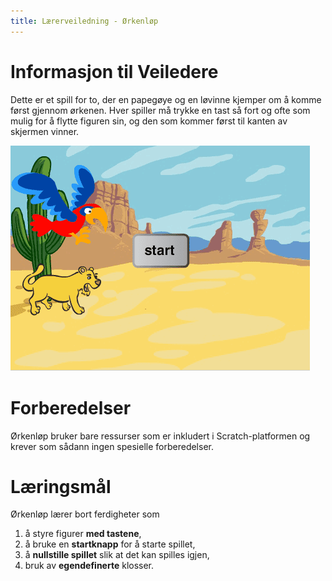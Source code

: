 ```yaml
---
title: Lærerveiledning - Ørkenløp
---
```


# Informasjon til Veiledere

Dette er et spill for to, der en papegøye og en løvinne kjemper om å
komme først gjennom ørkenen. Hver spiller må trykke en tast så fort og
ofte som mulig for å flytte figuren sin, og den som kommer først til
kanten av skjermen vinner.

![](orkenlop.png)

# Forberedelser

Ørkenløp bruker bare ressurser som er inkludert i Scratch-platformen
og krever som sådann ingen spesielle forberedelser.

# Læringsmål

Ørkenløp lærer bort ferdigheter som

1. å styre figurer __med tastene__,
2. å bruke en __startknapp__ for å starte spillet,
3. å __nullstille spillet__ slik at det kan spilles igjen,
4. bruk av __egendefinerte__ klosser.
